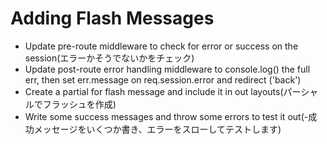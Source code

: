 # Adding Flash Messages

- Update pre-route middleware to check for error or success on the session(エラーかそうでないかをチェック)
- Update post-route error handling middleware to console.log() the full err, then set err.message on req.session.error and redirect ('back')
- Create a partial for flash message and include it in out layouts(パーシャルでフラッシュを作成)
- Write some success messages and throw some errors to test it out(-成功メッセージをいくつか書き、エラーをスローしてテストします)
